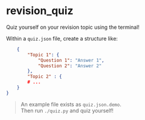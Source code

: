 # revision_quiz
Quiz yourself on your revision topic using the terminal!

Within a `quiz.json` file, create a structure like:
```json
    {
        "Topic 1": {
            "Question 1": "Answer 1",
            "Question 2": "Answer 2"
        },
        "Topic 2" : {
	    # ...
    }
}
```
> An example file exists as `quiz.json.demo`.    
Then run `./quiz.py` and quiz yourself!
